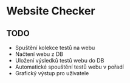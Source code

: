 # Website Checker

## TODO

- Spuštění kolekce testů na webu
- Načtení webu z DB
- Uložení výsledků testů webu do DB
- Automatické spouštění testů webu v pořadí
- Grafický výstup pro uživatele